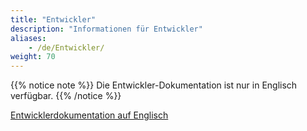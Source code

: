 ```yaml
---
title: "Entwickler"
description: "Informationen für Entwickler"
aliases:
    - /de/Entwickler/
weight: 70
---
```


{{% notice note %}}
Die Entwickler-Dokumentation ist nur in Englisch verfügbar.
{{% /notice %}}

[Entwicklerdokumentation auf Englisch](/en/developer/)